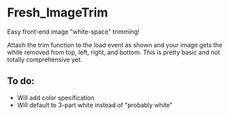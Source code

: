 # Fresh_ImageTrim
Easy front-end image "white-space" trimming!

Attach the trim function to the load event as shown and your image gets the white removed from top, left, right, and bottom. This is pretty basic and not totally comprehensive yet. 

## To do:

- Will add color specification
- Will default to 3-part white instead of "probably white" 
